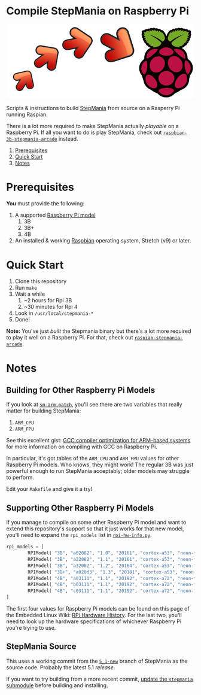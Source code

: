 Compile StepMania on Raspberry Pi
=========================

![StepMania Raspberry Pi Build](stepmania-build.png)

Scripts & instructions to build [StepMania](https://github.com/stepmania/stepmania) from source on a Rasperry Pi running Raspian.

There is a lot more required to make StepMania actually _playable_ on a Raspberry Pi.
If all you want to do is play StepMania, check out
[`raspbian-3b-stepmania-arcade`](https://github.com/SpottyMatt/raspbian-3b-stepmania-arcade) instead.

1. [Prerequisites](#prerequisites)
2. [Quick Start](#quick-start)
3. [Notes](#notes)

Prerequisites
=========================

**You** must provide the following:

1. A supported [Raspberry Pi model](https://www.raspberrypi.org/products/)
	1. 3B
	2. 3B+
	3. 4B
2. An installed & working [Raspbian](https://www.raspberrypi.org/downloads/raspbian/) operating system, Stretch (v9) or later.

Quick Start
=========================

1. Clone this repository
2. Run `make`
3. Wait a while
	1. ~2 hours for Rpi 3B
	2. ~30 minutes for Rpi 4
4. Look in `/usr/local/stepmania-*`
5. Done!

**Note:** You've just _built_ the Stepmania binary but there's a lot more required to play it well on a Raspberry Pi.
For that, check out [`raspian-stepmania-arcade`](https://github.com/SpottyMatt/raspbian-3b-stepmania-arcade).

Notes
=========================

Building for Other Raspberry Pi Models
-------------------------

If you look at [`sm-arm.patch`](stepmania-build/sm-arm.patch), you'll see there are two variables that really matter for building StepMania:

1. `ARM_CPU`
2. `ARM_FPU`

See this excellent gist: [GCC compiler optimization for ARM-based systems](https://gist.github.com/fm4dd/c663217935dc17f0fc73c9c81b0aa845) for more information on compiling with GCC on Raspberry Pi.

In particular, it's got tables of the `ARM_CPU` and `ARM_FPU` values for other Raspberry Pi models.
Who knows, they might work! The regular 3B was just powerful enough to run StepMania acceptably; older models may struggle to perform.

Edit your `Makefile` and give it a try!

Supporting Other Raspberry Pi Models
-------------------------

If you manage to compile on some other Raspberry Pi model and want to extend this repository's support so that it just works for that new model, you'll need to expand the `rpi_models` list in [`rpi-hw-info.py`](stepmania-build/rpi-hw-info.py).

```python
rpi_models = [
        RPIModel( "3B", "a02082", "1.0", "20161", "cortex-a53", "neon-fp-armv8" ),
        RPIModel( "3B", "a22082", "1.1", "20161", "cortex-a53", "neon-fp-armv8" ),
        RPIModel( "3B", "a32082", "1.2", "20164", "cortex-a53", "neon-fp-armv8" ),
        RPIModel( "3B+", "a020d3", "1.3", "20181", "cortex-a53", "neon-fp-armv8" ),
        RPIModel( "4B", "a03111", "1.1", "20192", "cortex-a72", "neon-fp-armv8" ),
        RPIModel( "4B", "b03111", "1.1", "20192", "cortex-a72", "neon-fp-armv8" ),
        RPIModel( "4B", "c03111", "1.1", "20192", "cortex-a72", "neon-fp-armv8" )
]
```

The first four values for Raspberry Pi models can be found on this page of the Embedded Linux Wiki: [RPi Hardware History](https://elinux.org/RPi_HardwareHistory).
For the last two, you'll need to look up the hardware specifications of whichever Raspberry Pi you're trying to use.

StepMania Source
-------------------------

This uses a working commit from the [`5_1-new`](https://github.com/stepmania/stepmania/tree/5_1-new) branch of StepMania as the source code.
Probably the latest 5.1 _release_.

If you want to try building from a more recent commit, [update the `stepmania` submodule](https://stackoverflow.com/questions/5828324/update-git-submodule-to-latest-commit-on-origin/5828396#5828396) before building and installing.
